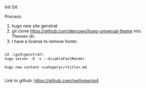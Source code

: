 Init Git


Process:
1. hugo new site genstrat
2. git clone https://github.com/devcows/hugo-universal-theme into Themes dir.
3. I have a license to remove footer.



```

cd .\gs4\genstrat\ 
hugo server -D -v --disableFastRender

hugo new content <category>/<title>.md 


```

Link to github: https://github.com/joelhope/gs4




